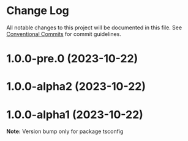 # Change Log

All notable changes to this project will be documented in this file.
See [Conventional Commits](https://conventionalcommits.org) for commit guidelines.

# 1.0.0-pre.0 (2023-10-22)

# 1.0.0-alpha2 (2023-10-22)

# 1.0.0-alpha1 (2023-10-22)

**Note:** Version bump only for package tsconfig
